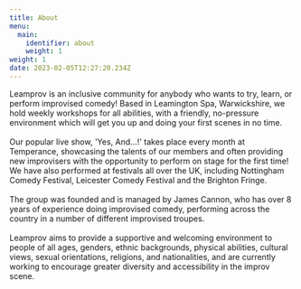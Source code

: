 ```yaml
---
title: About
menu:
  main:
    identifier: about
    weight: 1
weight: 1
date: 2023-02-05T12:27:20.234Z
---
```

Leamprov is an inclusive community for anybody who wants to try, learn, or perform improvised comedy! Based in Leamington Spa, Warwickshire, we hold weekly workshops for all abilities, with a friendly, no-pressure environment which will get you up and doing your first scenes in no time.\
\
Our popular live show, 'Yes, And...!' takes place every month at Temperance, showcasing the talents of our members and often providing new improvisers with the opportunity to perform on stage for the first time! We have also performed at festivals all over the UK, including Nottingham Comedy Festival, Leicester Comedy Festival and the Brighton Fringe.\
\
The group was founded and is managed by James Cannon, who has over 8 years of experience doing improvised comedy, performing across the country in a number of different improvised troupes.\
\
Leamprov aims to provide a supportive and welcoming environment to people of all ages, genders, ethnic backgrounds, physical abilities, cultural views, sexual orientations, religions, and nationalities, and are currently working to encourage greater diversity and accessibility in the improv scene.

<!--/data/user/0/com.samsung.and